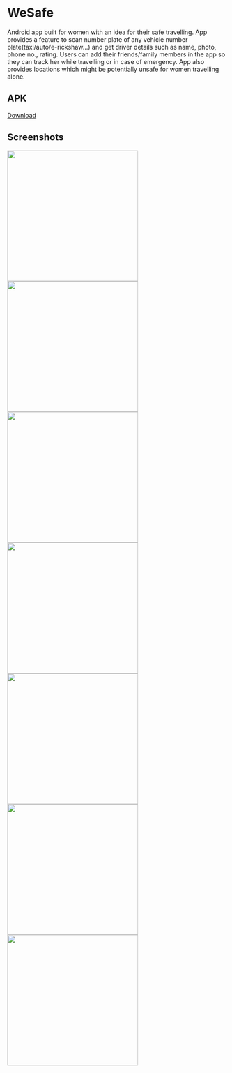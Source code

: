 # WeSafe
Android app built for women with an idea for their safe travelling. App provides a feature to scan number plate of any vehicle number plate(taxi/auto/e-rickshaw...) and get driver details such as name, photo, phone no., rating. Users can add their friends/family members in the app so they can track her while travelling or in case of emergency. App also provides locations which might be potentially unsafe for women travelling alone.

## APK
<a i="raw-url" href="https://raw.githubusercontent.com/Dhruv-Kapoor/WeSafe/master/apk/WeSafe.apk">Download</a>
## Screenshots
<img src="https://github.com/Dhruv-Kapoor/WeSafe/blob/master/screenshots/screenshot1.jpg" width=300>  <img src="https://github.com/Dhruv-Kapoor/WeSafe/blob/master/screenshots/screenshot2.jpg" width=300>  
<img src="https://github.com/Dhruv-Kapoor/WeSafe/blob/master/screenshots/screenshot3.jpg" width=300>  <img src="https://github.com/Dhruv-Kapoor/WeSafe/blob/master/screenshots/screenshot4.jpg" width=300>  
<img src="https://github.com/Dhruv-Kapoor/WeSafe/blob/master/screenshots/screenshot5.jpg" width=300>  <img src="https://github.com/Dhruv-Kapoor/WeSafe/blob/master/screenshots/screenshot6.jpg" width=300>  
<img src="https://github.com/Dhruv-Kapoor/WeSafe/blob/master/screenshots/screenshot7.jpg" width=300>
